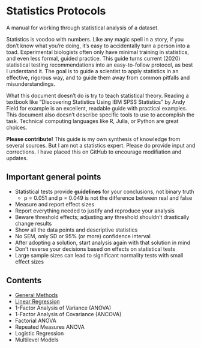 # Statistics Protocols
A manual for working through statistical analysis of a dataset.

Statistics is voodoo with numbers. Like any magic spell in a story, if you don’t know what you’re doing, it’s easy to accidentally turn a person into a toad. Experimental biologists often only have minimal training in statistics, and even less formal, guided practice. This guide turns current (2020) statistical testing recommendations into an easy-to-follow protocol, as best I understand it. The goal is to guide a scientist to apply statistics in an effective, rigorous way, and to guide them away from common pitfalls and misunderstandings.

What this document doesn’t do is try to teach statistical theory. Reading a textbook like “Discovering Statistics Using IBM SPSS Statistics” by Andy Field for example is an excellent, readable guide with practical examples. This document also doesn’t describe specific tools to use to accomplish the task. Technical computing languages like R, Julia, or Python are great choices.

**Please contribute!** This guide is my own synthesis of knowledge from several sources. But I am not a statistics expert. Please do provide input and corrections. I have placed this on GitHub to encourage modifiation and updates.

Important general points
------------------------
- Statistical tests provide **guidelines** for your conclusions, not binary truth
    - p = 0.051 and p = 0.049 is not the difference between real and false
- Measure and report effect sizes
- Report everything needed to justify and reproduce your analysis
- Beware threshold effects; adjusting any threshold shouldn’t drastically change results
- Show all the data points and descriptive statistics
- No SEM, only SD or 95% (or more) confidence interval
- After adopting a solution, start analysis again with that solution in mind
- Don’t reverse your decisions based on effects on statistical tests
- Large sample sizes can lead to significant normality tests with small effect sizes

Contents
--------
- [General Methods](https://github.com/BioTurboNick/StatisticsProtocols/blob/master/General%20Methods.md)
- [Linear Regression](https://github.com/BioTurboNick/StatisticsProtocols/blob/master/Linear%20Regression.md)
- 1-Factor Analysis of Variance (ANOVA)
- 1-Factor Analysis of Covariance (ANCOVA)
- Factorial ANOVA
- Repeated Measures ANOVA
- Logistic Regression
- Multilevel Models

